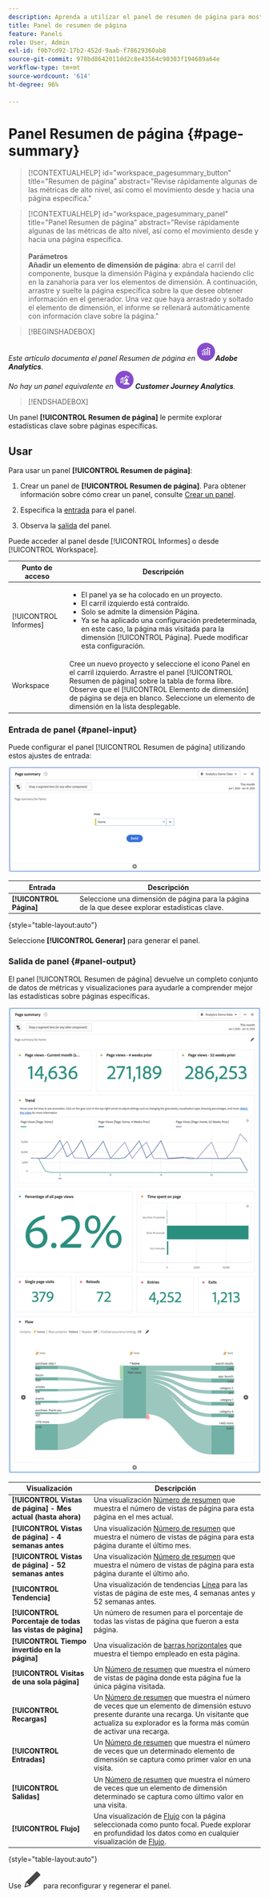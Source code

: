 ```yaml
---
description: Aprenda a utilizar el panel de resumen de página para mostrar la información de resumen de una página seleccionada.
title: Panel de resumen de página
feature: Panels
role: User, Admin
exl-id: f0b7cd92-17b2-452d-9aab-f78629360ab8
source-git-commit: 978bd8642011dd2c8e43564c90303f194689a64e
workflow-type: tm+mt
source-wordcount: '614'
ht-degree: 96%

---
```


# Panel Resumen de página {#page-summary}

<!-- markdownlint-disable MD034 -->

>[!CONTEXTUALHELP]
>id="workspace_pagesummary_button"
>title="Resumen de página"
>abstract="Revise rápidamente algunas de las métricas de alto nivel, así como el movimiento desde y hacia una página específica."

<!-- markdownlint-enable MD034 -->

<!-- markdownlint-disable MD034 -->

>[!CONTEXTUALHELP]
>id="workspace_pagesummary_panel"
>title="Panel Resumen de página"
>abstract="Revise rápidamente algunas de las métricas de alto nivel, así como el movimiento desde y hacia una página específica.<br/><br/>**Parámetros &#x200B;**<br/>**Añadir un elemento de dimensión de página**: abra el carril del componente, busque la dimensión Página y expándala haciendo clic en la zanahoria para ver los elementos de dimensión. A continuación, arrastre y suelte la página específica sobre la que desee obtener información en el generador. Una vez que haya arrastrado y soltado el elemento de dimensión, el informe se rellenará automáticamente con información clave sobre la página."

<!-- markdownlint-enable MD034 -->


>[!BEGINSHADEBOX]

_Este artículo documenta el panel Resumen de página en_ ![Adobe Analytics](/help/assets/icons/AdobeAnalytics.svg) _&#x200B;**Adobe Analytics**._<br/>_No hay un panel equivalente en_ ![CustomerJourneyAnalytics](/help/assets/icons/CustomerJourneyAnalytics.svg) _&#x200B;**Customer Journey Analytics**._

>[!ENDSHADEBOX]

Un panel **[!UICONTROL Resumen de página]** le permite explorar estadísticas clave sobre páginas específicas.

## Usar

Para usar un panel **[!UICONTROL Resumen de página]**:

1. Crear un panel de **[!UICONTROL Resumen de página]**. Para obtener información sobre cómo crear un panel, consulte [Crear un panel](panels.md#create-a-panel).

1. Especifica la [entrada](#panel-input) para el panel.

1. Observa la [salida](#panel-output) del panel.



Puede acceder al panel desde [!UICONTROL Informes] o desde [!UICONTROL Workspace].

| Punto de acceso | Descripción |
| --- | --- |
| [!UICONTROL Informes] | <ul><li>El panel ya se ha colocado en un proyecto.</li><li>El carril izquierdo está contraído.</li><li>Solo se admite la dimensión Página.</li><li>Ya se ha aplicado una configuración predeterminada, en este caso, la página más visitada para la dimensión [!UICONTROL Página]. Puede modificar esta configuración.</li></ul> |
| Workspace | Cree un nuevo proyecto y seleccione el icono Panel en el carril izquierdo. Arrastre el panel [!UICONTROL Resumen de página] sobre la tabla de forma libre. Observe que el [!UICONTROL Elemento de dimensión] de página se deja en blanco. Seleccione un elemento de dimensión en la lista desplegable.  |

### Entrada de panel {#panel-input}

Puede configurar el panel [!UICONTROL Resumen de página] utilizando estos ajustes de entrada:

![Resumen de entrada de página](assets/page-summary-input.png)

| Entrada | Descripción |
| --- | --- |
| **[!UICONTROL Página]** | Seleccione una dimensión de página para la página de la que desee explorar estadísticas clave. |

{style="table-layout:auto"}


Seleccione **[!UICONTROL Generar]** para generar el panel.

### Salida de panel {#panel-output}

El panel [!UICONTROL Resumen de página] devuelve un completo conjunto de datos de métricas y visualizaciones para ayudarle a comprender mejor las estadísticas sobre páginas específicas.

![Panel Resumen de página](assets/page-summary-output.png)

| Visualización | Descripción |
| --- | --- |
| **[!UICONTROL Vistas de página] - Mes actual (hasta ahora)** | Una visualización [Número de resumen](/help/analyze/analysis-workspace/visualizations/summary-number-change.md) que muestra el número de vistas de página para esta página en el mes actual. |
| **[!UICONTROL Vistas de página] - 4 semanas antes** | Una visualización [Número de resumen](/help/analyze/analysis-workspace/visualizations/summary-number-change.md) que muestra el número de vistas de página para esta página durante el último mes. |
| **[!UICONTROL Vistas de página] - 52 semanas antes** | Una visualización [Número de resumen](/help/analyze/analysis-workspace/visualizations/summary-number-change.md) que muestra el número de vistas de página para esta página durante el último año. |
| **[!UICONTROL Tendencia]** | Una visualización de tendencias [Línea](/help/analyze/analysis-workspace/visualizations/line.md) para las vistas de página de este mes, 4 semanas antes y 52 semanas antes. |
| **[!UICONTROL Porcentaje de todas las vistas de página]** | Un número de resumen para el porcentaje de todas las vistas de página que fueron a esta página. |
| **[!UICONTROL Tiempo invertido en la página]** | Una visualización de [barras horizontales](/help/analyze/analysis-workspace/visualizations/horizontal-bar.md) que muestra el tiempo empleado en esta página. |
| **[!UICONTROL Visitas de una sola página]** | Un [Número de resumen](/help/analyze/analysis-workspace/visualizations/summary-number-change.md) que muestra el número de vistas de página donde esta página fue la única página visitada. |
| **[!UICONTROL Recargas]** | Un [Número de resumen](/help/analyze/analysis-workspace/visualizations/summary-number-change.md) que muestra el número de veces que un elemento de dimensión estuvo presente durante una recarga. Un visitante que actualiza su explorador es la forma más común de activar una recarga. |
| **[!UICONTROL Entradas]** | Un [Número de resumen](/help/analyze/analysis-workspace/visualizations/summary-number-change.md) que muestra el número de veces que un determinado elemento de dimensión se captura como primer valor en una visita. |
| **[!UICONTROL Salidas]** | Un [Número de resumen](/help/analyze/analysis-workspace/visualizations/summary-number-change.md) que muestra el número de veces que un elemento de dimensión determinado se captura como último valor en una visita. |
| **[!UICONTROL Flujo]** | Una visualización de [Flujo](/help/analyze/analysis-workspace/visualizations/c-flow/flow.md) con la página seleccionada como punto focal. Puede explorar en profundidad los datos como en cualquier visualización de [Flujo](/help/analyze/analysis-workspace/visualizations/c-flow/create-flow.md). |

{style="table-layout:auto"}

Use ![Editar](/help/assets/icons/Edit.svg) para reconfigurar y regenerar el panel.
